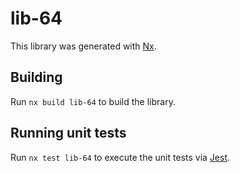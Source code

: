 # lib-64

This library was generated with [Nx](https://nx.dev).

## Building

Run `nx build lib-64` to build the library.

## Running unit tests

Run `nx test lib-64` to execute the unit tests via [Jest](https://jestjs.io).
